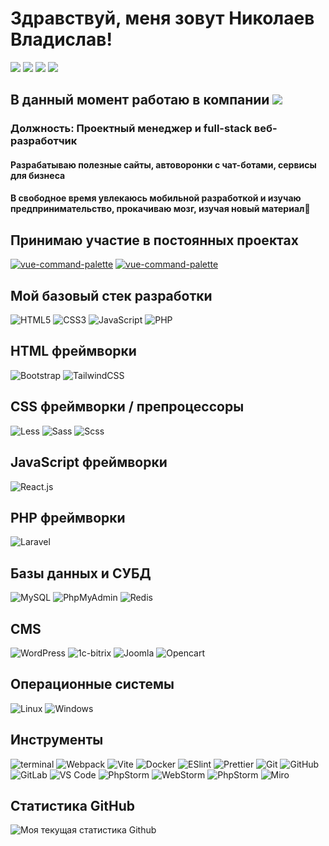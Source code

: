 # Здравствуй, меня зовут Николаев Владислав!

[![](https://img.shields.io/badge/-Связаться_со_мной-%23000000?style=flat-square&logo=linktree)](https://linktr.ee/nikolaev_vladislav)
[![](https://img.shields.io/badge/-Разработать_сайт-%23green?style=flat-square&logo=website)](https://kablogic.ru)
[![](https://img.shields.io/badge/-GitHub-%23181717?style=flat-square&logo=github)](https://github.com/nikolaevvs)
[![](https://img.shields.io/badge/-GitLab-%23000000?style=flat-square&logo=gitlab)](https://gitlab.com/Nikolaev_)

## В данный момент работаю в компании [![](https://img.shields.io/badge/-"ТЕНЗОР_УДМУРТИЯ"-%23ffbf40?style=for-the-badge&logo=website)](https://taviat.ru)
### Должность: Проектный менеджер и full-stack веб-разработчик
#### Разрабатываю полезные сайты, автоворонки с чат-ботами, сервисы для бизнеса
#### В свободное время увлекаюсь мобильной разработкой и изучаю предпринимательство, прокачиваю мозг, изучая новый материал🧠


## Принимаю участие в постоянных проектах

[![vue-command-palette](https://svg.bookmark.style/api?url=https://lk.taviat.ru&mode=dark&style=horizontal)](https://lk.taviat.ru)
[![vue-command-palette](https://svg.bookmark.style/api?url=https://taviat.ru&mode=dark&style=horizontal)](https://taviat.ru)

## Мой базовый стек разработки

![HTML5](https://img.shields.io/badge/-HTML5-%23E44D27?style=flat-square&logo=html5&logoColor=ffffff)
![CSS3](https://img.shields.io/badge/-CSS3-%231572B6?style=flat-square&logo=css3)
![JavaScript](https://img.shields.io/badge/-JavaScript-%23F7DF1C?style=flat-square&logo=javascript&logoColor=000000&labelColor=%23F7DF1C&color=%23FFCE5A)
![PHP](https://img.shields.io/badge/-PHP-%23fff?style=flat-square&logo=php&logoColor=blue&labelColor=%23fff&color=%23fff)

## HTML фреймворки
![Bootstrap](https://img.shields.io/badge/-Bootstrap-%23fff?style=flat-square&logo=bootstrap)
![TailwindCSS](https://img.shields.io/badge/-TailwindCSS-%231a202c?style=flat-square&logo=tailwind-css)

## CSS фреймворки / препроцессоры
![Less](https://img.shields.io/badge/-Less-%231d365d?style=flat-square&logo=less&logoColor=ffffff)
![Sass](https://img.shields.io/badge/-Sass-%23CC6699?style=flat-square&logo=sass&logoColor=ffffff)
![Scss](https://img.shields.io/badge/-Scss-%23CC6699?style=flat-square&logo=sass&logoColor=ffffff)

## JavaScript фреймворки
![React.js](https://img.shields.io/badge/-React.js-%23282C34?style=flat-square&logo=react)

## PHP фреймворки
![Laravel](https://img.shields.io/badge/-Laravel-%23000?style=flat-square&logo=laravel)

## Базы данных и СУБД
![MySQL](https://img.shields.io/badge/-MySQL-%23000?style=flat-square&logo=mysql)
![PhpMyAdmin](https://img.shields.io/badge/-PhpMyAdmin-%23000?style=flat-square&logo=phpmyadmin)
![Redis](https://img.shields.io/badge/-Redis-%23000?style=flat-square&logo=redis)
## CMS
![WordPress](https://img.shields.io/badge/-WordPress-%23000?style=flat-square&logo=wordpress)
![1c-bitrix](https://img.shields.io/badge/-1С_Битрикс-%23000?style=flat-square&logo=bitrix)
![Joomla](https://img.shields.io/badge/-Joomla-%23000?style=flat-square&logo=joomla)
![Opencart](https://img.shields.io/badge/-OpenCart-%23000?style=flat-square&logo=OpenCart)
## Операционные системы
![Linux](https://img.shields.io/badge/-Linux-%23000?style=flat-square&logo=linux)
![Windows](https://img.shields.io/badge/-Windows-%23000?style=flat-square&logo=windows)

## Инструменты
![terminal](https://img.shields.io/badge/-OS_Terminal_/_CMD_/_CRON-%23000?style=flat-square&logo=terminal)
![Webpack](https://img.shields.io/badge/-Webpack-%232C3A42?style=flat-square&logo=webpack)
![Vite](https://img.shields.io/badge/-Vite-%23646CFF?style=flat-square&logo=vite&logoColor=ffffff)
![Docker](https://img.shields.io/badge/-Docker-%23fff?style=flat-square&logo=docker)
![ESlint](https://img.shields.io/badge/-ESLint-%234B32C3?style=flat-square&logo=eslint)
![Prettier](https://img.shields.io/badge/-Prettier-%23F7B93E?style=flat-square&logo=prettier&logoColor=ffffff)
![Git](https://img.shields.io/badge/-Git-%23F05032?style=flat-square&logo=git&logoColor=%23ffffff)
![GitHub](https://img.shields.io/badge/-GitHub-%23000?style=flat-square&logo=github&logoColor=%23ffffff)
![GitLab](https://img.shields.io/badge/-GitLab-FCA121?style=flat-square&logo=gitlab)
![VS Code](https://img.shields.io/badge/-VSCode-%23007ACC?style=flat-square&logo=visual-studio-code)
![PhpStorm](https://img.shields.io/badge/-IDEA-%23007ACC?style=flat-square&logo=jetbrains)
![WebStorm](https://img.shields.io/badge/-WebStorm-%23007ACC?style=flat-square&logo=webstorm)
![PhpStorm](https://img.shields.io/badge/-PhpStorm-%23000?style=flat-square&logo=phpstorm)
![Miro](https://img.shields.io/badge/-Miro-%23F7B93E?style=flat-square&logo=miro)

## Статистика GitHub

![Моя текущая статистика Github](https://github-readme-stats.vercel.app/api?username=nikolaevvs&show_icons=true&theme=darcula)

